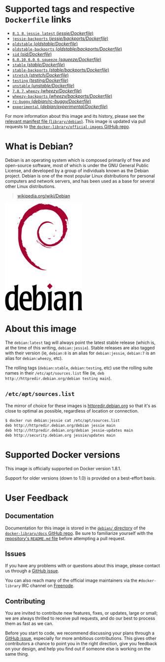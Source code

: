 # Supported tags and respective `Dockerfile` links

-	[`8.1`, `8`, `jessie`, `latest` (*jessie/Dockerfile*)](https://github.com/tianon/docker-brew-debian/blob/b962c5cf4cc855bd0ad2dae2dd21dc7a691f368c/jessie/Dockerfile)
-	[`jessie-backports` (*jessie/backports/Dockerfile*)](https://github.com/tianon/docker-brew-debian/blob/b962c5cf4cc855bd0ad2dae2dd21dc7a691f368c/jessie/backports/Dockerfile)
-	[`oldstable` (*oldstable/Dockerfile*)](https://github.com/tianon/docker-brew-debian/blob/b962c5cf4cc855bd0ad2dae2dd21dc7a691f368c/oldstable/Dockerfile)
-	[`oldstable-backports` (*oldstable/backports/Dockerfile*)](https://github.com/tianon/docker-brew-debian/blob/b962c5cf4cc855bd0ad2dae2dd21dc7a691f368c/oldstable/backports/Dockerfile)
-	[`sid` (*sid/Dockerfile*)](https://github.com/tianon/docker-brew-debian/blob/b962c5cf4cc855bd0ad2dae2dd21dc7a691f368c/sid/Dockerfile)
-	[`6.0.10`, `6.0`, `6`, `squeeze` (*squeeze/Dockerfile*)](https://github.com/tianon/docker-brew-debian/blob/b962c5cf4cc855bd0ad2dae2dd21dc7a691f368c/squeeze/Dockerfile)
-	[`stable` (*stable/Dockerfile*)](https://github.com/tianon/docker-brew-debian/blob/b962c5cf4cc855bd0ad2dae2dd21dc7a691f368c/stable/Dockerfile)
-	[`stable-backports` (*stable/backports/Dockerfile*)](https://github.com/tianon/docker-brew-debian/blob/b962c5cf4cc855bd0ad2dae2dd21dc7a691f368c/stable/backports/Dockerfile)
-	[`stretch` (*stretch/Dockerfile*)](https://github.com/tianon/docker-brew-debian/blob/b962c5cf4cc855bd0ad2dae2dd21dc7a691f368c/stretch/Dockerfile)
-	[`testing` (*testing/Dockerfile*)](https://github.com/tianon/docker-brew-debian/blob/b962c5cf4cc855bd0ad2dae2dd21dc7a691f368c/testing/Dockerfile)
-	[`unstable` (*unstable/Dockerfile*)](https://github.com/tianon/docker-brew-debian/blob/b962c5cf4cc855bd0ad2dae2dd21dc7a691f368c/unstable/Dockerfile)
-	[`7.8`, `7`, `wheezy` (*wheezy/Dockerfile*)](https://github.com/tianon/docker-brew-debian/blob/b962c5cf4cc855bd0ad2dae2dd21dc7a691f368c/wheezy/Dockerfile)
-	[`wheezy-backports` (*wheezy/backports/Dockerfile*)](https://github.com/tianon/docker-brew-debian/blob/b962c5cf4cc855bd0ad2dae2dd21dc7a691f368c/wheezy/backports/Dockerfile)
-	[`rc-buggy` (*debian/rc-buggy/Dockerfile*)](https://github.com/tianon/dockerfiles/blob/bd2201002c61d439005bb7e7f9fa42593a561651/debian/rc-buggy/Dockerfile)
-	[`experimental` (*debian/experimental/Dockerfile*)](https://github.com/tianon/dockerfiles/blob/bd2201002c61d439005bb7e7f9fa42593a561651/debian/experimental/Dockerfile)

For more information about this image and its history, please see the [relevant manifest file (`library/debian`)](https://github.com/docker-library/official-images/blob/master/library/debian). This image is updated via pull requests to [the `docker-library/official-images` GitHub repo](https://github.com/docker-library/official-images).

# What is Debian?

Debian is an operating system which is composed primarily of free and open-source software, most of which is under the GNU General Public License, and developed by a group of individuals known as the Debian project. Debian is one of the most popular Linux distributions for personal computers and network servers, and has been used as a base for several other Linux distributions.

> [wikipedia.org/wiki/Debian](https://en.wikipedia.org/wiki/Debian)

![logo](https://raw.githubusercontent.com/docker-library/docs/master/debian/logo.png)

# About this image

The `debian:latest` tag will always point the latest stable release (which is, at the time of this writing, `debian:jessie`). Stable releases are also tagged with their version (ie, `debian:8` is an alias for `debian:jessie`, `debian:7` is an alias for `debian:wheezy`, etc).

The rolling tags (`debian:stable`, `debian:testing`, etc) use the rolling suite names in their `/etc/apt/sources.list` file (ie, `deb
http://httpredir.debian.org/debian testing main`).

## `/etc/apt/sources.list`

The mirror of choice for these images is [httpredir.debian.org](http://httpredir.debian.org) so that it's as close to optimal as possible, regardless of location or connection.

```console
$ docker run debian:jessie cat /etc/apt/sources.list
deb http://httpredir.debian.org/debian jessie main
deb http://httpredir.debian.org/debian jessie-updates main
deb http://security.debian.org jessie/updates main
```

# Supported Docker versions

This image is officially supported on Docker version 1.8.1.

Support for older versions (down to 1.0) is provided on a best-effort basis.

# User Feedback

## Documentation

Documentation for this image is stored in the [`debian/` directory](https://github.com/docker-library/docs/tree/master/debian) of the [`docker-library/docs` GitHub repo](https://github.com/docker-library/docs). Be sure to familiarize yourself with the [repository's `README.md` file](https://github.com/docker-library/docs/blob/master/README.md) before attempting a pull request.

## Issues

If you have any problems with or questions about this image, please contact us through a [GitHub issue](https://github.com/tianon/docker-brew-debian/issues).

You can also reach many of the official image maintainers via the `#docker-library` IRC channel on [Freenode](https://freenode.net).

## Contributing

You are invited to contribute new features, fixes, or updates, large or small; we are always thrilled to receive pull requests, and do our best to process them as fast as we can.

Before you start to code, we recommend discussing your plans through a [GitHub issue](https://github.com/tianon/docker-brew-debian/issues), especially for more ambitious contributions. This gives other contributors a chance to point you in the right direction, give you feedback on your design, and help you find out if someone else is working on the same thing.
